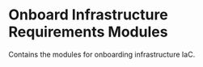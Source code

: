 # Onboard Infrastructure Requirements Modules

Contains the modules for onboarding infrastructure IaC.
